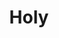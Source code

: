 ---
pid: ch91
title: Holy
location_transcription: North Phila
coordinates: "[-75.154905180669, 39.995731085977]"
zipcode: 
gen_neighborhood: 
neighborhood: 
outside_phl: 
age: 
age_range: 
instagram: 
image_file_name: ch_91.jpg
proposal_transcription: cross and dove
topic: Religion
topic_summary: '0'
type: Other No Form
keywords_other: 
credit: 
image_labels: 
twitter: 
facebook: 
permalink: "/monuments/ch91/"
layout: item-page
---